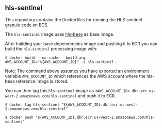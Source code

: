 ## hls-sentinel
This repository contains the Dockerfiles for running the HLS sentinel granule code on ECS.

The `hls-sentinel` image uses [hls-base](https://github.com/NASA-IMPACT/hls-base/) as base image.

After building your base dependencies image and pushing it to ECR you can build the `hls-sentinel` processing image with:

```shell
$ docker build --no-cache --build-arg AWS_ACCOUNT_ID="${AWS_ACCOUNT_ID}" -t hls-sentinel .
```

Note: The command above assumes you have exported an environment variable `AWS_ACCOUNT_ID` which references the AWS account where the hls-base reference image is stored.

You can then tag this `hls-sentinel` image as `<AWS_ACCOUNT_ID>.dkr.ecr.us-west-2.amazonaws.com/hls-sentinel` and push it to ECR.

```shell
$ docker tag hls-sentinel "${AWS_ACCOUNT_ID}.dkr.ecr.us-west-2.amazonaws.com/hls-sentinel"
```

```shell
$ docker push "${AWS_ACCOUNT_ID}.dkr.ecr.us-west-2.amazonaws.com/hls-sentinel"
```
